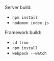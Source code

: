 Server build:
* `npm install`
* `nodemon index.js`

Framework build:
* `cd troo`
* `npm install`
* `webpack --watch`